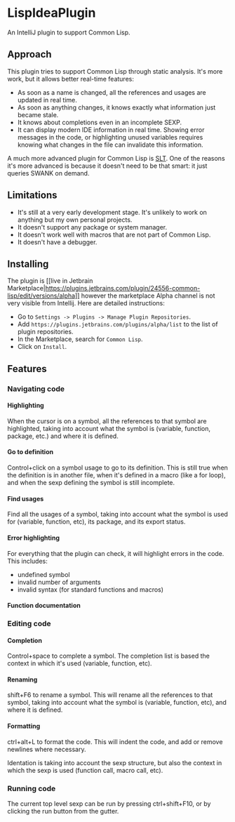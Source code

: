 # LispIdeaPlugin

An IntelliJ plugin to support Common Lisp.

## Approach

This plugin tries to support Common Lisp through static analysis. It's more work, but it allows better real-time
features:

* As soon as a name is changed, all the references and usages are updated in real time.
* As soon as anything changes, it knows exactly what information just became stale.
* It knows about completions even in an incomplete SEXP.
* It can display modern IDE information in real time. Showing error messages in the code, or highlighting unused
variables requires knowing what changes in the file can invalidate this information.

A much more advanced plugin for Common Lisp is [SLT](https://github.com/Enerccio/SLT). One of the reasons it's more
advanced is because it doesn't need to be that smart: it just queries SWANK on demand.

## Limitations

* It's still at a very early development stage. It's unlikely to work on anything but my own personal projects.
* It doesn't support any package or system manager.
* It doesn't work well with macros that are not part of Common Lisp.
* It doesn't have a debugger.

## Installing

The plugin is [[live in Jetbrain Marketplace|https://plugins.jetbrains.com/plugin/24556-common-lisp/edit/versions/alpha]]
however the marketplace Alpha channel is not very visible from Intellij. Here are detailed instructions:

* Go to `Settings -> Plugins -> Manage Plugin Repositories`.
* Add `https://plugins.jetbrains.com/plugins/alpha/list` to the list of plugin repositories.
* In the Marketplace, search for `Common Lisp`.
* Click on `Install`.

## Features

### Navigating code

#### Highlighting

When the cursor is on a symbol, all the references to that symbol are highlighted, taking into account what the symbol
is (variable, function, package, etc.) and where it is defined.

#### Go to definition

Control+click on a symbol usage to go to its definition. This is still true when the definition is in another file,
when it's defined in a macro (like a for loop), and when the sexp defining the symbol is still incomplete.

#### Find usages

Find all the usages of a symbol, taking into account what the symbol is used for (variable, function, etc), its
package, and its export status.

#### Error highlighting

For everything that the plugin can check, it will highlight errors in the code. This includes:

* undefined symbol
* invalid number of arguments
* invalid syntax (for standard functions and macros)

#### Function documentation

### Editing code

#### Completion

Control+space to complete a symbol. The completion list is based the context in which it's used (variable, function, etc).

#### Renaming

shift+F6 to rename a symbol. This will rename all the references to that symbol, taking into account what the symbol is
(variable, function, etc), and where it is defined.

#### Formatting

ctrl+alt+L to format the code. This will indent the code, and add or remove newlines where necessary.

Identation is taking into account the sexp structure, but also the context in which the sexp is used (function call,
macro call, etc).

### Running code

The current top level sexp can be run by pressing ctrl+shift+F10, or by clicking the run button from the gutter.

